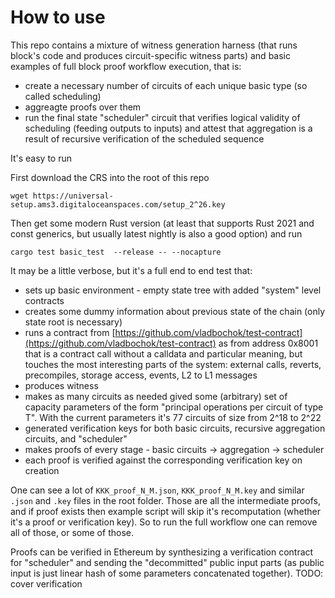 # How to use

This repo contains a mixture of witness generation harness (that runs block's code and produces circuit-specific witness parts) and basic examples of full block proof workflow execution, that is:
- create a necessary number of circuits of each unique basic type (so called scheduling)
- aggreagte proofs over them
- run the final state "scheduler" circuit that verifies logical validity of scheduling (feeding outputs to inputs) and attest that aggregation is a result of recursive verification of the scheduled sequence

It's easy to run

First download the CRS into the root of this repo

```
wget https://universal-setup.ams3.digitaloceanspaces.com/setup_2^26.key
```

Then get some modern Rust version (at least that supports Rust 2021 and const generics, but usually latest nightly is also a good option) and run

```
cargo test basic_test  --release -- --nocapture
```

It may be a little verbose, but it's a full end to end test that:
- sets up basic environment - empty state tree with added "system" level contracts 
- creates some dummy information about previous state of the chain (only state root is necessary)
- runs a contract from [https://github.com/vladbochok/test-contract](https://github.com/vladbochok/test-contract) as from address 0x8001 that is a contract call without a calldata and particular meaning, but touches the most interesting parts of the system: external calls, reverts, precompiles, storage access, events, L2 to L1 messages
- produces witness
- makes as many circuits as needed gived some (arbitrary) set of capacity parameters of the form "principal operations per circuit of type T". With the current parameters it's 77 circuits of size from 2^18 to 2^22
- generated verification keys for both basic circuits, recursive aggregation circuits, and "scheduler"
- makes proofs of every stage - basic circuits -> aggregation -> scheduler
- each proof is verified against the corresponding verification key on creation

One can see a lot of `KKK_proof_N_M.json`, `KKK_proof_N_M.key` and similar `.json` and `.key` files in the root folder. Those are all the intermediate proofs, and if proof exists then example script will skip it's recomputation (whether it's a proof or verification key). So to run the full workflow one can remove all of those, or some of those.

Proofs can be verified in Ethereum by synthesizing a verification contract for "scheduler" and sending the "decommitted" public input parts (as public input is just linear hash of some parameters concatenated together). TODO: cover verification